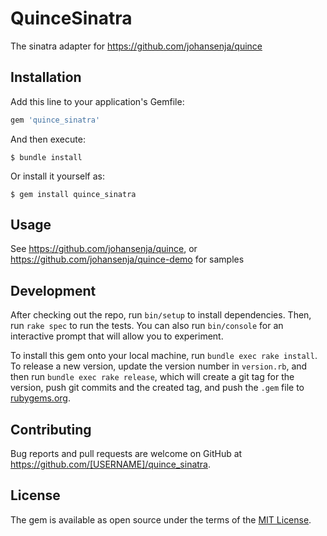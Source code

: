 # QuinceSinatra

The sinatra adapter for https://github.com/johansenja/quince

## Installation

Add this line to your application's Gemfile:

```ruby
gem 'quince_sinatra'
```

And then execute:

    $ bundle install

Or install it yourself as:

    $ gem install quince_sinatra

## Usage

See https://github.com/johansenja/quince, or https://github.com/johansenja/quince-demo for samples

## Development

After checking out the repo, run `bin/setup` to install dependencies. Then, run `rake spec` to run the tests. You can also run `bin/console` for an interactive prompt that will allow you to experiment.

To install this gem onto your local machine, run `bundle exec rake install`. To release a new version, update the version number in `version.rb`, and then run `bundle exec rake release`, which will create a git tag for the version, push git commits and the created tag, and push the `.gem` file to [rubygems.org](https://rubygems.org).

## Contributing

Bug reports and pull requests are welcome on GitHub at https://github.com/[USERNAME]/quince_sinatra.

## License

The gem is available as open source under the terms of the [MIT License](https://opensource.org/licenses/MIT).
